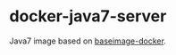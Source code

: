 # docker-java7-server
Java7 image based on [baseimage-docker](http://phusion.github.io/baseimage-docker/). 
